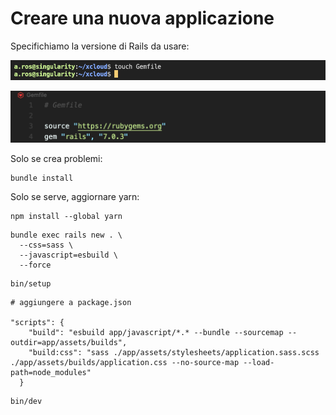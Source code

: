 # Creare una nuova applicazione

Specifichiamo la versione di Rails da usare:

![](<../.gitbook/assets/image (1).png>)

![](../.gitbook/assets/image.png)

Solo se crea problemi:

```
bundle install
```

Solo se serve, aggiornare yarn:

```
npm install --global yarn
```

```
bundle exec rails new . \
  --css=sass \
  --javascript=esbuild \
  --force
```

```
bin/setup
```

```
# aggiungere a package.json

"scripts": {
    "build": "esbuild app/javascript/*.* --bundle --sourcemap --outdir=app/assets/builds",
    "build:css": "sass ./app/assets/stylesheets/application.sass.scss ./app/assets/builds/application.css --no-source-map --load-path=node_modules"
  }
```

```
bin/dev
```

